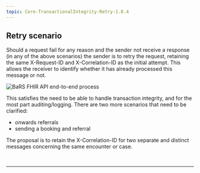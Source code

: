 ```yaml
---
topic: Core-TransactionalIntegrity-Retry-1.0.4
---
```


## Retry scenario

Should a request fail for any reason and the sender not receive a response (in any of the above scenarios) the sender is to retry the request, retaining the same X-Request-ID and X-Correlation-ID as the initial attempt. This allows the receiver to identify whether it has already processed this message or not.

![BaRS FHIR API end-to-end process](https://raw.githubusercontent.com/NHSDigital/NHSDigital-FHIR-BookingAndReferrals/main/BaRS-images/images/TransactionIntegrity/Retry-Scenario-1.0.0.svg)


This satisfies the need to be able to handle transaction integrity, and for the most part auditing/logging. There are two more scenarios that need to be clarified:

- onwards referrals
- sending a booking and referral

The proposal is to retain the X-Correlation-ID for two separate and distinct messages concerning the same encounter or case.

<br>
<hr>